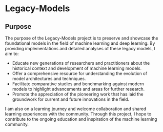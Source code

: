 # Legacy-Models

## Purpose

The purpose of the Legacy-Models project is to preserve and showcase the foundational models in the field of machine learning and deep learning. By providing implementations and detailed analyses of these legacy models, I aim to:

- Educate new generations of researchers and practitioners about the historical context and development of machine learning models.
- Offer a comprehensive resource for understanding the evolution of model architectures and techniques.
- Facilitate comparative studies and benchmarking against modern models to highlight advancements and areas for further research.
- Promote the appreciation of the pioneering work that has laid the groundwork for current and future innovations in the field.

I am also on a learning journey and welcome collaboration and shared learning experiences with the community. Through this project, I hope to contribute to the ongoing education and inspiration of the machine learning community.